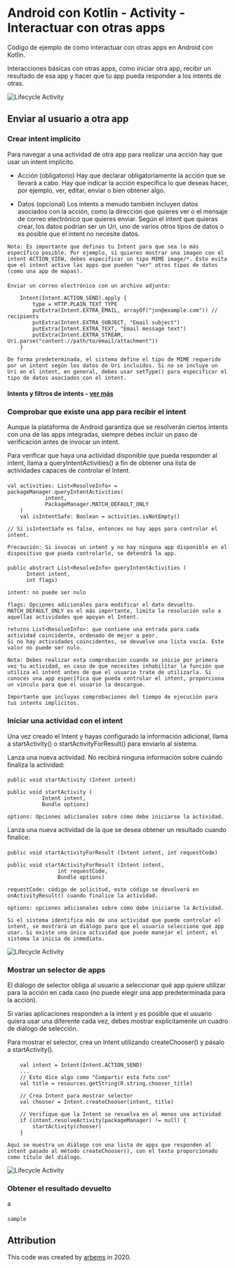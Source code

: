# Android con Kotlin - Activity - Interactuar con otras apps

Código de ejemplo de como interactuar con otras apps en Android con Kotlin.

Interacciones básicas con otras apps, como iniciar otra app, recibir un resultado de esa app y hacer que tu app pueda responder a los intents de otras.

![Lifecycle Activity](https://github.com/arbems/Android-with-Kotlin-Activity/blob/master/activity-(interacting-with-other-apps)/0001.png)
               
## Enviar al usuario a otra app

### Crear intent implícito

Para navegar a una actividad de otra app para realizar una acción hay que usar un intent implícito.

* Acción (obligatorio)
Hay que declarar obligatoriamente la acción que se llevará a cabo. Hay que indicar la acción especifica lo que deseas hacer, por ejemplo, ver, editar, enviar o bien obtener algo.

* Datos (opcional)
Los intents a menudo también incluyen datos asociados con la acción, como la dirección que quieres ver o el mensaje de correo electrónico que quieres enviar.
Según el intent que quieras crear, los datos podrían ser un Uri, uno de varios otros tipos de datos o es posible que el intent no necesite datos.

`Nota: Es importante que definas tu Intent para que sea lo más específico posible. Por ejemplo, si quieres mostrar una imagen con el intent ACTION_VIEW, debes especificar un tipo MIME image/*. Esto evita que el intent active las apps que pueden "ver" otros tipos de datos (como una app de mapas).`

####
    Enviar un correo electrónico con un archivo adjunto:
    
        Intent(Intent.ACTION_SEND).apply {
            type = HTTP.PLAIN_TEXT_TYPE
            putExtra(Intent.EXTRA_EMAIL, arrayOf("jon@example.com")) // recipients
            putExtra(Intent.EXTRA_SUBJECT, "Email subject")
            putExtra(Intent.EXTRA_TEXT, "Email message text")
            putExtra(Intent.EXTRA_STREAM, Uri.parse("content://path/to/email/attachment"))
        }
        
`De forma predeterminada, el sistema define el tipo de MIME requerido por un intent según los datos de Uri incluidos. Si no se incluye un Uri en el intent, en general, debes usar setType() para especificar el tipo de datos asociados con el intent.`
        
####  Intents y filtros de intents -  [ver más](https://developer.android.com/guide/topics/manifest/activity-element)

### Comprobar que existe una app para recibir el intent

Aunque la plataforma de Android garantiza que se resolverán ciertos intents con una de las apps integradas, siempre debes incluir un paso de verificación antes de invocar un intent.

Para verificar que haya una actividad disponible que pueda responder al intent, llama a queryIntentActivities() a fin de obtener una lista de actividades capaces de controlar el Intent.

####
    val activities: List<ResolveInfo> = packageManager.queryIntentActivities(
                intent,
                PackageManager.MATCH_DEFAULT_ONLY
        )
        val isIntentSafe: Boolean = activities.isNotEmpty()
    
    // Si isIntentSafe es false, entonces no hay apps para controlar el intent.
    
`Precaución: Si invocas un intent y no hay ninguna app disponible en el dispositivo que pueda controlarlo, se detendrá la app.`

####
    public abstract List<ResolveInfo> queryIntentActivities (
          Intent intent, 
          int flags)
    
    intent: no puede ser nulo
    
    flags: Opciones adicionales para modificar el dato devuelto.
    MATCH_DEFAULT_ONLY es el más importante, limita la resolución solo a aquellas actividades que apoyan el Intent.
    
    returns List<ResolveInfo>: que contiene una entrada para cada actividad coincidente, ordenado de mejor a peor.
    Si no hay actividades coincidentes, se devuelve una lista vacía. Este valor no puede ser nulo.

`Nota: Debes realizar esta comprobación cuando se inicie por primera vez tu actividad, en caso de que necesites inhabilitar la función que utiliza el intent antes de que el usuario trate de utilizarla. Si conoces una app específica que pueda controlar el intent, proporciona un vínculo para que el usuario la descargue.`

`Importante que incluyas comprobaciones del tiempo de ejecución para tus intents implícitos.`

### Iniciar una actividad con el intent

Una vez creado el Intent y hayas configurado la información adicional, llama a startActivity() o startActivityForResult() para enviarlo al sistema.

Lanza una nueva actividad. No recibirá ninguna información sobre cuándo finaliza la actividad:

####
    public void startActivity (Intent intent)
    
    public void startActivity (
               Intent intent, 
               Bundle options)
    
    options: Opciones adicionales sobre cómo debe iniciarse la actividad.

Lanza una nueva actividad de la que se desea obtener un resultado cuando finalice:

####
    public void startActivityForResult (Intent intent, int requestCode)
    
    public void startActivityForResult (Intent intent, 
                    int requestCode, 
                    Bundle options)
    
    requestCode: código de solicitud, este código se devolverá en onActivityResult() cuando finalice la actividad.
    
    options: opciones adicionales sobre cómo debe iniciarse la Actividad.

`Si el sistema identifica más de una actividad que puede controlar el intent, se mostrará un diálogo para que el usuario seleccione qué app usar. Si existe una única actividad que puede manejar el intent, el sistema la inicia de inmediato.`

![Lifecycle Activity](https://github.com/arbems/Android-with-Kotlin-Activity/blob/master/activity-(interacting-with-other-apps)/0002.png)

### Mostrar un selector de apps

El diálogo de selector obliga al usuario a seleccionar qué app quiere utilizar para la acción en cada caso (no puede elegir una app predeterminada para la acción).

Si varias aplicaciones responden a la intent y es posible que el usuario quiera usar una diferente cada vez, debes mostrar explícitamente un cuadro de diálogo de selección.

Para mostrar el selector, crea un Intent utilizando createChooser() y pásalo a startActivity().

####
        val intent = Intent(Intent.ACTION_SEND)
        ...
        // Esto dice algo como "Compartir esta foto con"
        val title = resources.getString(R.string.chooser_title)
        
        // Crea Intent para mostrar selector
        val chooser = Intent.createChooser(intent, title)
    
        // Verifique que la Intent se resuelva en al menos una actividad
        if (intent.resolveActivity(packageManager) != null) {
            startActivity(chooser)
        }
        
`Aquí se muestra un diálogo con una lista de apps que responden al intent pasado al método createChooser(), con el texto proporcionado como título del diálogo.`

![Lifecycle Activity](https://github.com/arbems/Android-with-Kotlin-Activity/blob/master/activity-(interacting-with-other-apps)/0003.png)
    
### Obtener el resultado devuelto

a

####
    sample
 
 
 
## Attribution

This code was created by [arbems](https://github.com/arbems) in 2020.